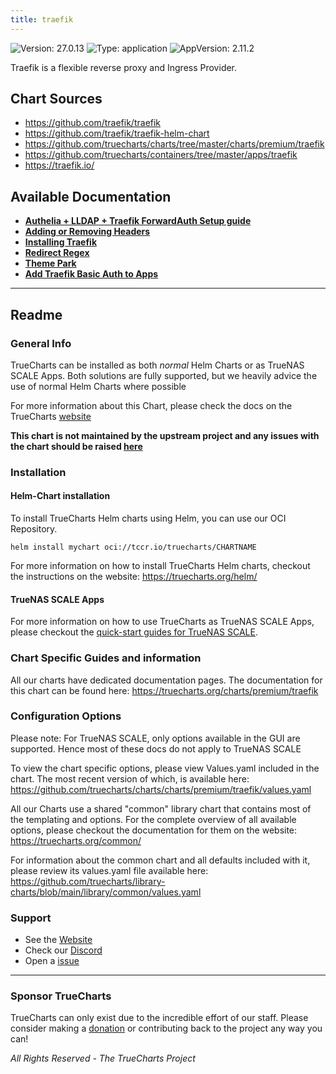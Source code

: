 ```yaml
---
title: traefik
---
```


![Version: 27.0.13](https://img.shields.io/badge/Version-27.0.13-informational?style=flat-square) ![Type: application](https://img.shields.io/badge/Type-application-informational?style=flat-square) ![AppVersion: 2.11.2](https://img.shields.io/badge/AppVersion-2.11.2-informational?style=flat-square)

Traefik is a flexible reverse proxy and Ingress Provider.

## Chart Sources

- https://github.com/traefik/traefik
- https://github.com/traefik/traefik-helm-chart
- https://github.com/truecharts/charts/tree/master/charts/premium/traefik
- https://github.com/truecharts/containers/tree/master/apps/traefik
- https://traefik.io/

## Available Documentation

- [**Authelia + LLDAP + Traefik ForwardAuth Setup guide**](./authelia-lldap-forwardauth)
- [**Adding or Removing Headers**](./custom-header-middlewares)
- [**Installing Traefik**](./how-to)
- [**Redirect Regex**](./redirect-regex-middleware)
- [**Theme Park**](./theme-park-middleware)
- [**Add Traefik Basic Auth to Apps**](./traefik-basicauth-middleware)


---

## Readme


### General Info

TrueCharts can be installed as both _normal_ Helm Charts or as TrueNAS SCALE Apps.
Both solutions are fully supported, but we heavily advice the use of normal Helm Charts where possible

For more information about this Chart, please check the docs on the TrueCharts [website](https://truecharts.org/charts/premium/traefik)

**This chart is not maintained by the upstream project and any issues with the chart should be raised [here](https://github.com/truecharts/charts/issues/new/choose)**

### Installation

#### Helm-Chart installation

To install TrueCharts Helm charts using Helm, you can use our OCI Repository.

`helm install mychart oci://tccr.io/truecharts/CHARTNAME`

For more information on how to install TrueCharts Helm charts, checkout the instructions on the website: https://truecharts.org/helm/


#### TrueNAS SCALE Apps

For more information on how to use TrueCharts as TrueNAS SCALE Apps, please checkout the [quick-start guides for TrueNAS SCALE](https://truecharts.org/scale).

### Chart Specific Guides and information

All our charts have dedicated documentation pages.
The documentation for this chart can be found here:
https://truecharts.org/charts/premium/traefik

### Configuration Options

Please note: For TrueNAS SCALE, only options available in the GUI are supported.
Hence most of these docs do not apply to TrueNAS SCALE

To view the chart specific options, please view Values.yaml included in the chart.
The most recent version of which, is available here: https://github.com/truecharts/charts/charts/premium/traefik/values.yaml

All our Charts use a shared "common" library chart that contains most of the templating and options.
For the complete overview of all available options, please checkout the documentation for them on the website: https://truecharts.org/common/

For information about the common chart and all defaults included with it, please review its values.yaml file available here: https://github.com/truecharts/library-charts/blob/main/library/common/values.yaml

### Support

- See the [Website](https://truecharts.org)
- Check our [Discord](https://discord.gg/tVsPTHWTtr)
- Open a [issue](https://github.com/truecharts/charts/issues/new/choose)

---

### Sponsor TrueCharts

TrueCharts can only exist due to the incredible effort of our staff.
Please consider making a [donation](https://truecharts.org/general/sponsor) or contributing back to the project any way you can!

_All Rights Reserved - The TrueCharts Project_
